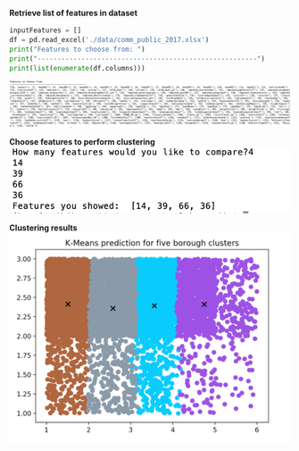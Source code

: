 **Retrieve list of features in dataset**
```python
inputFeatures = []
df = pd.read_excel('./data/comm_public_2017.xlsx')
print("Features to choose from: ")
print("-------------------------------------------------------")
print(list(enumerate(df.columns)))
```
![Image](/images/list_of_features.png?raw=true)

**Choose features to perform clustering**
![Image](/images/add_features.png?raw=true)

**Clustering results**
![Image](/images/result.png?raw=true)


